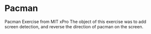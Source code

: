 # Pacman
Pacman Exercise from MIT xPro
The object of this exercise was to add screen detection, and reverse the direction of pacman on the screen.
